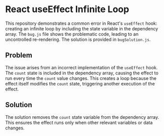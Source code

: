 # React useEffect Infinite Loop

This repository demonstrates a common error in React's `useEffect` hook: creating an infinite loop by including the state variable in the dependency array.  The `bug.js` file shows the problematic code, leading to an uncontrolled re-rendering.  The solution is provided in `bugSolution.js`.

## Problem
The issue arises from an incorrect implementation of the `useEffect` hook. The `count` state is included in the dependency array, causing the effect to run every time the `count` value changes. This creates a loop because the effect itself modifies the `count` state, triggering another execution of the effect.

## Solution
The solution removes the `count` state variable from the dependency array. This ensures the effect runs only when other relevant variables or data changes.